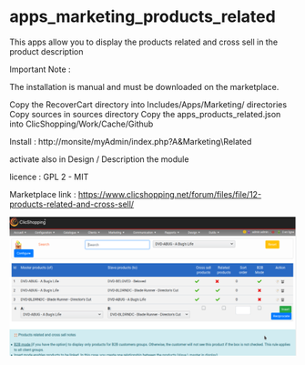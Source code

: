 # apps_marketing_products_related


This apps allow you to display the products related and cross sell in the product description

Important Note :

 
The installation is manual and must be downloaded on the marketplace.

Copy the RecoverCart directory into  Includes/Apps/Marketing/ directories
Copy sources in sources directory
Copy the apps_products_related.json into ClicShopping/Work/Cache/Github


Install :
http://monsite/myAdmin/index.php?A&Marketing\Related

activate also in Design / Description the module

licence  : GPL 2 - MIT

Marketplace link : https://www.clicshopping.net/forum/files/file/12-products-related-and-cross-sell/

![related](https://github.com/ClicShoppingOfficialModulesV3/apps_marketing_products_related/blob/master/ModuleInfosJson/related.png)